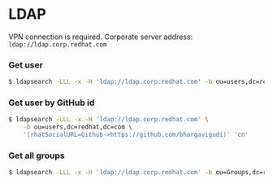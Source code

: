 # LDAP
VPN connection is required.
Corporate server address: `ldap://ldap.corp.redhat.com`

### Get user
```sh
$ ldapsearch -LLL -x -H 'ldap://ldap.corp.redhat.com' -b ou=users,dc=redhat,dc=com '(uid=dgemoli)' '*'
```


### Get user by GitHub id
```sh
$ ldapsearch -LLL -x -H 'ldap://ldap.corp.redhat.com' \
    -b ou=users,dc=redhat,dc=com \
    '(rhatSocialURL=Github->https://github.com/bhargavigudi)' 'cn'
```


### Get all groups
```sh
$ ldapsearch -LLL -x -H 'ldap://ldap.corp.redhat.com' -b ou=Groups,dc=redhat,dc=com '*' 
```

